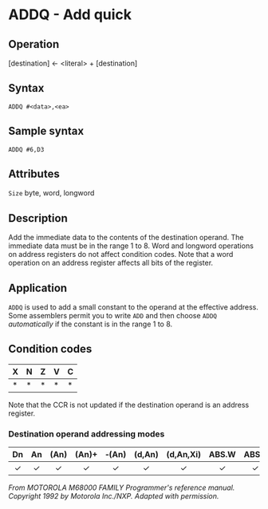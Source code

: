 # ADDQ - Add quick

## Operation
[destination] ← \<literal\> + [destination]

## Syntax
```assembly
ADDQ #<data>,<ea>
```

## Sample syntax
```assembly
ADDQ #6,D3
```

## Attributes
`Size` byte, word, longword

## Description
Add the immediate data to the contents of the destination operand. The immediate data must be in the range 1 to 8. Word and longword operations on address registers do not affect condition codes. Note that a word operation on an address register affects all bits of the register.

## Application
`ADDQ` is used to add a small constant to the operand at the effective address. Some assemblers permit you to write `ADD` and then choose `ADDQ` *automatically* if the constant is in the range 1 to 8.

## Condition codes
|X|N|Z|V|C|
|--|--|--|--|--|
|*|*|*|*|*|

Note that the CCR is not updated if the destination operand is an address register.

### Destination operand addressing modes
|Dn|An|(An)|(An)+|&#x2011;(An)|(d,An)|(d,An,Xi)|ABS.W|ABS.L|(d,PC)|(d,PC,Xn)|imm|
|:-:|:-:|:-:|:-:|:-:|:-:|:-:|:-:|:-:|:-:|:-:|:-:|
|✓|✓|✓|✓|✓|✓|✓|✓|✓||||

*From MOTOROLA M68000 FAMILY Programmer's reference manual. Copyright 1992 by Motorola Inc./NXP. Adapted with permission.*
